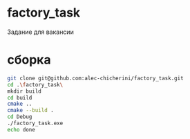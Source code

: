 # factory_task
Задание для вакансии

# сборка
```sh
git clone git@github.com:alec-chicherini/factory_task.git
cd .\factory_task\
mkdir build
cd build
cmake ..
cmake --build .
cd Debug
./factory_task.exe
echo done
```